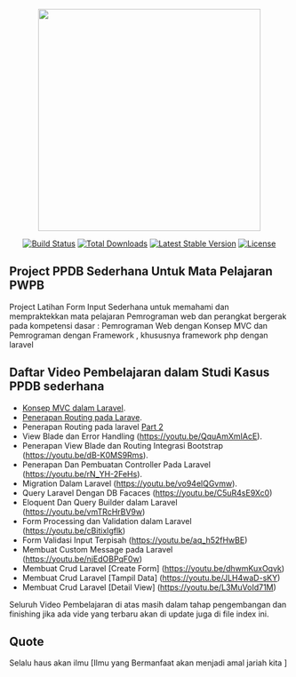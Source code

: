 <p align="center"><img src="https://res.cloudinary.com/dtfbvvkyp/image/upload/v1566331377/laravel-logolockup-cmyk-red.svg" width="400"></p>

<p align="center">
<a href="https://travis-ci.org/laravel/framework"><img src="https://travis-ci.org/laravel/framework.svg" alt="Build Status"></a>
<a href="https://packagist.org/packages/laravel/framework"><img src="https://poser.pugx.org/laravel/framework/d/total.svg" alt="Total Downloads"></a>
<a href="https://packagist.org/packages/laravel/framework"><img src="https://poser.pugx.org/laravel/framework/v/stable.svg" alt="Latest Stable Version"></a>
<a href="https://packagist.org/packages/laravel/framework"><img src="https://poser.pugx.org/laravel/framework/license.svg" alt="License"></a>
</p>

## Project PPDB Sederhana Untuk Mata Pelajaran PWPB

Project Latihan Form Input Sederhana untuk memahami dan mempraktekkan mata pelajaran Pemrograman web dan perangkat bergerak pada kompetensi dasar : Pemrograman Web dengan Konsep MVC dan Pemrograman dengan Framework , khususnya framework php dengan laravel

## Daftar Video Pembelajaran dalam Studi Kasus PPDB sederhana
- [Konsep MVC dalam Laravel](https://youtu.be/nppJ-0BJ2hM).
- [Penerapan Routing pada Larave](https://youtu.be/cgebhXvg4ao).
- Penerapan Routing pada laravel [Part 2](https://youtu.be/nkxu67piHV8) 
- View Blade dan Error Handling (https://youtu.be/QquAmXmIAcE).
- Penerapan View Blade dan Routing Integrasi Bootstrap (https://youtu.be/dB-K0MS9Rms).
- Penerapan Dan Pembuatan Controller Pada Laravel (https://youtu.be/rN_YH-2FeHs).
- Migration Dalam Laravel (https://youtu.be/vo94elQGvmw).
- Query Laravel Dengan DB Facaces (https://youtu.be/C5uR4sE9Xc0)
- Eloquent Dan Query Builder dalam Laravel (https://youtu.be/vmTRcHrBV9w)
- Form Processing dan Validation dalam Laravel (https://youtu.be/cBitixlgflk)
- Form Validasi Input Terpisah (https://youtu.be/aq_h52fHwBE)
- Membuat Custom Message pada Laravel (https://youtu.be/njEdOBPqF0w)
- Membuat Crud Laravel [Create Form] (https://youtu.be/dhwmKuxOqvk)
- Membuat Crud Laravel [Tampil Data] (https://youtu.be/JLH4waD-sKY)
- Membuat Crud Laravel [Detail View] (https://youtu.be/L3MuVoId71M)

Seluruh Video Pembelajaran di atas masih dalam tahap pengembangan dan finishing jika ada vide yang terbaru akan di update juga di file index ini.



## Quote

Selalu haus akan ilmu [Ilmu yang Bermanfaat akan menjadi amal jariah kita ]
